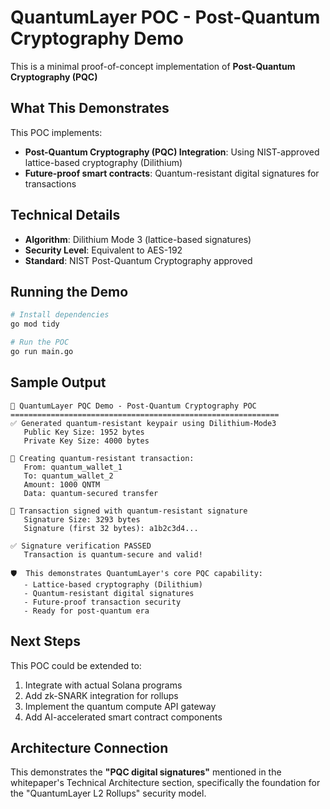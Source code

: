 # QuantumLayer POC - Post-Quantum Cryptography Demo

This is a minimal proof-of-concept implementation of **Post-Quantum Cryptography (PQC)**  

## What This Demonstrates

This POC implements:
- **Post-Quantum Cryptography (PQC) Integration**: Using NIST-approved lattice-based cryptography (Dilithium)
- **Future-proof smart contracts**: Quantum-resistant digital signatures for transactions

## Technical Details

- **Algorithm**: Dilithium Mode 3 (lattice-based signatures)
- **Security Level**: Equivalent to AES-192
- **Standard**: NIST Post-Quantum Cryptography approved

## Running the Demo

```bash
# Install dependencies
go mod tidy

# Run the POC
go run main.go
```

## Sample Output

```
🚀 QuantumLayer PQC Demo - Post-Quantum Cryptography POC
============================================================
✅ Generated quantum-resistant keypair using Dilithium-Mode3
   Public Key Size: 1952 bytes
   Private Key Size: 4000 bytes

📝 Creating quantum-resistant transaction:
   From: quantum_wallet_1
   To: quantum_wallet_2
   Amount: 1000 QNTM
   Data: quantum-secured transfer

🔐 Transaction signed with quantum-resistant signature
   Signature Size: 3293 bytes
   Signature (first 32 bytes): a1b2c3d4...

✅ Signature verification PASSED
   Transaction is quantum-secure and valid!

🛡️  This demonstrates QuantumLayer's core PQC capability:
   - Lattice-based cryptography (Dilithium)
   - Quantum-resistant digital signatures
   - Future-proof transaction security
   - Ready for post-quantum era
```

## Next Steps

This POC could be extended to:
1. Integrate with actual Solana programs
2. Add zk-SNARK integration for rollups
3. Implement the quantum compute API gateway
4. Add AI-accelerated smart contract components

## Architecture Connection

This demonstrates the **"PQC digital signatures"** mentioned in the whitepaper's Technical Architecture section, specifically the foundation for the "QuantumLayer L2 Rollups" security model.
